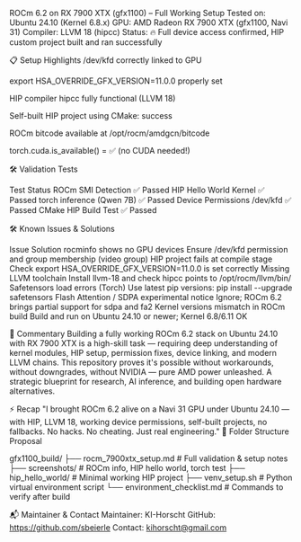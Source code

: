 ROCm 6.2 on RX 7900 XTX (gfx1100) – Full Working Setup
Tested on: Ubuntu 24.10 (Kernel 6.8.x)
 GPU: AMD Radeon RX 7900 XTX (gfx1100, Navi 31)
 Compiler: LLVM 18 (hipcc)
 Status: 🔥 Full device access confirmed, HIP custom project built and ran successfully

📋 Setup Highlights
/dev/kfd correctly linked to GPU


export HSA_OVERRIDE_GFX_VERSION=11.0.0 properly set


HIP compiler hipcc fully functional (LLVM 18)


Self-built HIP project using CMake: success


ROCm bitcode available at /opt/rocm/amdgcn/bitcode


torch.cuda.is_available() = ✅ (no CUDA needed!)



🛠️ Validation Tests


Test
Status
ROCm SMI Detection
✅ Passed
HIP Hello World Kernel
✅ Passed
torch inference (Qwen 7B)
✅ Passed
Device Permissions /dev/kfd
✅ Passed
CMake HIP Build Test
✅ Passed


🛠️ Known Issues & Solutions


Issue
Solution
rocminfo shows no GPU devices
Ensure /dev/kfd permission and group membership (video group)
HIP project fails at compile stage
Check export HSA_OVERRIDE_GFX_VERSION=11.0.0 is set correctly
Missing LLVM toolchain
Install llvm-18 and check hipcc points to /opt/rocm/llvm/bin/
Safetensors load errors (Torch)
Use latest pip versions: pip install --upgrade safetensors
Flash Attention / SDPA experimental notice
Ignore; ROCm 6.2 brings partial support for sdpa and fa2
Kernel versions mismatch in ROCm build
Build and run on Ubuntu 24.10 or newer; Kernel 6.8/6.11 OK

💬 Commentary
Building a fully working ROCm 6.2 stack on Ubuntu 24.10 with RX 7900 XTX is a high-skill task — requiring deep understanding of kernel modules, HIP setup, permission fixes, device linking, and modern LLVM chains.
This repository proves it's possible without workarounds, without downgrades, without NVIDIA — pure AMD power unleashed.
A strategic blueprint for research, AI inference, and building open hardware alternatives.


⚡ Recap
"I brought ROCm 6.2 alive on a Navi 31 GPU under Ubuntu 24.10 — with HIP, LLVM 18, working device permissions, self-built projects, no fallbacks.
 No hacks. No cheating. Just real engineering."
📂 Folder Structure Proposal

gfx1100_build/
├── rocm_7900xtx_setup.md	# Full validation & setup notes
├── screenshots/         	# ROCm info, HIP hello world, torch test
├── hip_hello_world/     	# Minimal working HIP project
├── venv_setup.sh        	# Python virtual environment script
└── environment_checklist.md # Commands to verify after build

📬 Maintainer & Contact
Maintainer: KI-Horscht
 GitHub: https://github.com/sbeierle
 Contact: kihorscht@gmail.com
